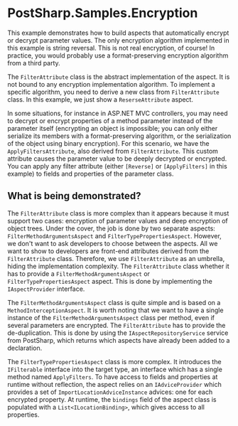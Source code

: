 ﻿# PostSharp.Samples.Encryption

This example demonstrates how to build aspects that automatically encrypt or decrypt parameter 
values. The only encryption algorithm implemented in this example is string reversal. This
is not real encryption, of course! In practice, you would probably use a format-preserving
encryption algorithm from a third party.

The `FilterAttribute` class is the abstract implementation of the aspect. It is not bound
to any encryption implementation algorithm. To implement a specific algorithm, you need
to derive a new class from `FilterAttribute` class. In this example, we just show
a `ReserseAttribute` aspect.

In some situations, for instance in ASP.NET MVC controllers, you may need to decrypt or
encrypt properties of a method parameter instead of the parameter itself (encrypting
an object is impossible; you can only either serialize its members with a format-preserving
algorithm, or the serialization of the object using binary encryption). For this scenario,
we have the `ApplyFiltersAttribute`, also derived from `FilterAttribute`. This custom
attribute causes the parameter value to be deeply decrypted or encrypted. You can apply
any filter attribute (either `[Reverse]` or `[ApplyFilters]` in this example) to
fields and properties of the parameter class.

## What is being demonstrated?

The `FilterAttribute` class is more complex than it appears because it must support
two cases: encryption of parameter values and deep encryption of object trees. Under
the cover, the job is done by two separate aspects: `FilterMethodArgumentsAspect` and
`FilterTypePropertiesAspect`. However, we don't want to ask developers to choose between
the aspects. All we want to show to developers are front-end attributes derived
from the `FilterAttribute` class. Therefore, we use `FilterAttribute` as an
umbrella, hiding the implementation complexity. The `FilterAttribute` class whether
it has to provide a  `FilterMethodArgumentsAspect` or
`FilterTypePropertiesAspect` aspect. This is done by implementing the `IAspectProvider`
interface.

The `FilterMethodArgumentsAspect` class is quite simple and is based on a 
`MethodInterceptionAspect`. It is worth noting that we want to have a single
instance of the `FilterMethodArgumentsAspect`  class per method, even if several parameters
are encrypted. The `FilterAttribute` has to provide the de-duplication. This is
done by using the `IAspectRepositoryService` service from PostSharp, which returns which
aspects have already been added to a declaration.

The `FilterTypePropertiesAspect` class is more complex. It introduces the `IFilterable`
interface into the target type, an interface which has a single method named `ApplyFilters`.
To have access to fields and properties at runtime without reflection, the aspect
relies on an `IAdviceProvider` which provides a set of `ImportLocationAdviceInstance`
advices: one for each encrypted property. At runtime, the `bindings` field of the aspect class
is populated with a `List<ILocationBinding>`, which gives access to all properties.




